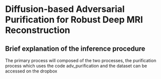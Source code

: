 # Diffusion-based Adversarial Purification for Robust Deep MRI Reconstruction

## Brief explanation of the inference procedure
The primary process will composed of the two processes, the purification process which uses the code adv_purification and the dataset can be accessed on the dropbox 
